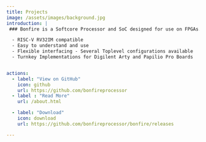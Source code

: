 ```yaml
---
title: Projects
image: /assets/images/background.jpg
introduction: |
 ### Bonfire is a Softcore Processor and SoC designed for use on FPGAs. It is targeted to be "ready-to-use" on Low-Cost FPGA Boards. An implementation of eLua makes the resulting systems easy to use and self-contained

  - RISC-V RV32IM compatible
  - Easy to understand and use
  - Flexible interfacing - Several Toplevel configurations available
  - Turnkey Implementations for Digilent Arty and Papilio Pro Boards


actions:
  - label: "View on GitHub"
    icon: github
    url: https://github.com/bonfireprocessor
  - label : "Read More"
    url: /about.html

  - label: "Download"
    icon: download
    url: https://github.com/bonfireprocessor/bonfire/releases    

---
```



